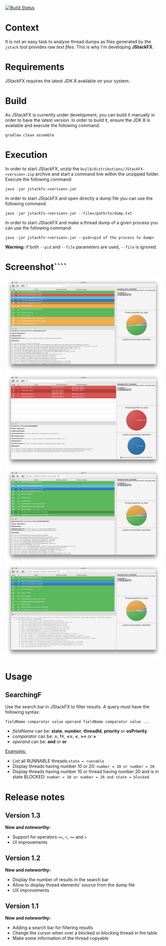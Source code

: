 [![Build Status](https://travis-ci.org/twasyl/jstackfx.svg?branch=master)](https://travis-ci.org/twasyl/jstackfx)

# Context

It is not an easy task to analyse thread dumps as files generated by the `jstack` tool provides raw _text files_.
This is why I'm developing **JStackFX**.

# Requirements

JStackFX requires the latest JDK 8 available on your system.

# Build

As JStackFX is currently under development, you can build it manually in order to have the latest version. In order to build it, ensure the JDK 8 is available and execute the following command:

```shell
gradlew clean assemble
```

# Execution

In order to start JStackFX, unzip the `build/distributions/JStackFX-<version>.zip` archive and start a command line within the unzipped folder. Execute the following command:

```shell
java -jar jstackfx-<version>.jar
```

In order to start JStackFX and open directly a dump file you can use the following command:

```shell
java -jar jstackfx-<version>.jar --file=/path/to/dump.txt
```

In order to start JStackFX and make a thread dump of a given process you can use the following command:

```shell
java -jar jstackfx-<version>.jar --pid=<pid of the process to dump>
```

**Warning:** if both `--pid` and `--file` parameters are used, `--file` is ignored.

# Screenshot````

![Screenshot of JStackFX](src/site/screenshots/JStackFX_01.png)
![Screenshot of JStackFX](src/site/screenshots/JStackFX_02.png)
![Screenshot of JStackFX](src/site/screenshots/JStackFX_03.png)
![Screenshot of JStackFX](src/site/screenshots/JStackFX_04.png)

# Usage

## SearchingF

Use the search bar in JStackFX to filter results. A query must have the following syntax:

```shell
fieldName comparator value operand fieldName comparator value ...
```

* _fieldName_ can be: **state**, **number**, **threadId**, **priority** or **osPriority**
* _comparator_ can be: **=**, **!=**, **<=**, **<**, **>=** or **>**
* _operand_ can be: **and** or **or**

<u>Examples:</u>

* List all RUNNABLE threads:`state = runnable`
* Display threads having number 10 or 20: `number = 10 or number = 20`
* Display threads having number 10 or thread having number 20 and is in state BLOCKED: `number = 10 or number = 20 and state = blocked`

# Release notes

## Version 1.3

**New and noteworthy:**

* Support for operators `<=`, `<`, `>=` and `>`
* UI improvements

## Version 1.2

**New and noteworthy:**

* Display the number of results in the search bar
* Allow to display thread elements' source from the dump file
* UX improvements

## Version 1.1

**New and noteworthy:**

* Adding a search bar for filtering results
* Change the cursor when over a blocked or blocking thread in the table
* Make some information of the thread copyable